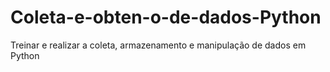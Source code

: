 # Coleta-e-obten-o-de-dados-Python
Treinar e realizar a coleta, armazenamento e manipulação de dados em Python
